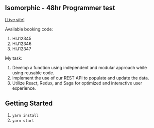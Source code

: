 ## Isomorphic - 48hr Programmer test 
[[Live site]](https://isomorphic-bukit-vista.netlify.app/)

Available booking code:
1. HIJ12345
2. HIJ12346
3. HIJ12347

My task:
1.  Develop a function using independent and modular approach while using reusable code.
2.  Implement the use of our REST API to populate and update the data.
3.  Utilize React, Redux, and Saga for optimized and interactive user experience.

## Getting Started

1.  `yarn install`
2.  `yarn start`
